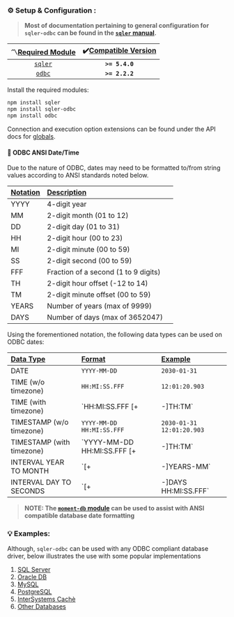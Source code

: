### ⚙️ Setup &amp; Configuration <sub id="conf"></sub>:

> __Most of documentation pertaining to general configuration for `sqler-odbc` can be found in the [`sqler` manual](https://ugate.github.io/sqler).__

| 〽️<u>Required Module</u> | ✔️<u>Compatible Version</u> |
| :---:         |     :---:      |
| [`sqler`](https://ugate.github.io/sqler/) | __`>= 5.4.0`__ |
| [`odbc`](https://www.npmjs.com/package/odbc/) | __`>= 2.2.2`__ |

Install the required modules:
```sh
npm install sqler
npm install sqler-odbc
npm install odbc
```

Connection and execution option extensions can be found under the API docs for [globals](global.html).

#### 📅 ODBC ANSI Date/Time<sub id="datetime"></sub>

Due to the nature of ODBC, dates may need to be formatted to/from string values according to ANSI standards noted below.

| <u>Notation</u>           | <u>Description</u>                    | <u></u>
| :---                      | :---                                  | :---
| YYYY                      | 4-digit year                          |
| MM                        | 2-digit month (01 to 12)              |
| DD                        | 2-digit day (01 to 31)                |
| HH                        | 2-digit hour (00 to 23)               |
| MI                        | 2-digit minute (00 to 59)             |
| SS                        | 2-digit second (00 to 59)             |
| FFF                       | Fraction of a second (1 to 9 digits)  |
| TH                        | 2-digit hour offset (-12 to 14)       |
| TM                        | 2-digit minute offset (00 to 59)      |
| YEARS                     | Number of years (max of 9999)         |
| DAYS                      | Number of days (max of 3652047)       |

Using the forementioned notation, the following data types can be used on ODBC dates:

| <u>Data Type</u>          | <u>Format</u>                           | <u>Example</u>
| :---                      | :---                                    | :---
| DATE                      | `YYYY-MM-DD`                            | `2030-01-31`
| TIME (w/o timezone)       | `HH:MI:SS.FFF`                          | `12:01:20.903`
| TIME (with timezone)      | `HH:MI:SS.FFF [+|-]TH:TM`               | `12:01:20.903 -07:00`
| TIMESTAMP (w/o timezone)  | `YYYY-MM-DD HH:MI:SS.FFF`               | `2030-01-31 12:01:20.903`
| TIMESTAMP (with timezone) | `YYYY-MM-DD HH:MI:SS.FFF [+|-]TH:TM`    | `2030-01-31 12:01:20.903 -07:00`
| INTERVAL YEAR TO MONTH    | `[+|-]YEARS-MM`                         | `+130-01`
| INTERVAL DAY TO SECONDS   | `[+|-]DAYS HH:MI:SS.FFF`                | `-47482 12:01:20.903`

> __NOTE: The [`moment-db` module](https://www.npmjs.com/package/moment-db) can be used to assist with ANSI compatible database date formatting__

### 💡 Examples<sub id="examples"></sub>:

Although, `sqler-odbc` can be used with any ODBC compliant database driver, below illustrates the use with some popular implementations

1. [SQL Server](tutorial-2-mssql.html)
1. [Oracle DB](tutorial-2-oracle.html)
1. [MySQL](tutorial-2-mysql.html)
1. [PostgreSQL](tutorial-2-postgres.html)
1. [InterSystems Cachè](tutorial-2-mssql.html)
1. [Other Databases](tutorial-2-other.html)